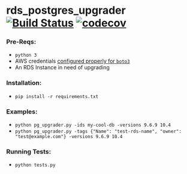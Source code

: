 # rds_postgres_upgrader [![Build Status](https://travis-ci.org/scottx611x/rds_postgres_upgrader.svg?branch=master)](https://travis-ci.org/scottx611x/rds_postgres_upgrader) [![codecov](https://codecov.io/gh/scottx611x/rds_postgres_upgrader/branch/master/graph/badge.svg)](https://codecov.io/gh/scottx611x/rds_postgres_upgrader)

### Pre-Reqs:
- `python 3`
- AWS credentials [configured properly for `boto3`](https://boto3.amazonaws.com/v1/documentation/api/latest/guide/quickstart.html#configuration)
- An RDS Instance in need of upgrading

### Installation:
- `pip install -r requirements.txt`

### Examples:
- `python pg_upgrader.py -ids my-cool-db -versions 9.6.9 10.4`
- `python pg_upgrader.py -tags {"Name": "test-rds-name", "owner": "test@example.com"} -versions 9.6.9 10.4`

### Running Tests:
- `python tests.py`
